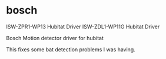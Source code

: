 # bosch

ISW-ZPR1-WP13 Hubitat Driver
ISW-ZDL1-WP11G Hubitat Driver

Bosch Motion detector driver for hubitat

This fixes some bat detection problems I was having.
